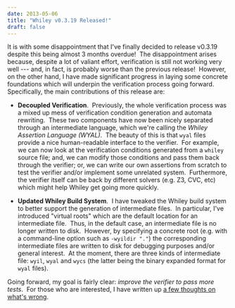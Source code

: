 ```yaml
---
date: 2013-05-06
title: "Whiley v0.3.19 Released!"
draft: false
---
```


It is with some disappointment that I've finally decided to release v0.3.19 despite this being almost 3 months overdue!  The disappointment arises because, despite a lot of valiant effort, verification is still not working very well --- and, in fact, is probably worse than the previous release!  However, on the other hand, I have made significant progress in laying some concrete foundations which will underpin the verification process going forward.  Specifically, the main contributions of this release are:
   * **Decoupled Verification**.  Previously, the whole verification process was a mixed up mess of verification condition generation and automata rewriting.  These two components have now been nicely separated through an intermediate language, which we're calling the *Whiley Assertion Language (WYAL)*.  The beauty of this is that `wyal` files provide a nice human-readable interface to the verifier.  For example, we can now look at the verification conditions generated from a `whiley` source file; and, we can modify those conditions and pass them back through the verifier; or, we can write our own assertions from scratch to test the verifier and/or implement some unrelated system.  Furthermore, the verifier itself can be back by different solvers (e.g. Z3, CVC, etc) which might help Whiley get going more quickly.

   * **Updated Whiley Build System**.  I have tweaked the Whiley build system to better support the generation of intermediate files.  In particular, I've introduced "virtual roots" which are the default location for an intermediate file.  Thus, in the default case, an intermediate file is no longer written to disk.  However, by specifying a concrete root (e.g. with a command-line option such as `-wyildir "."`) the corresponding intermediate files are written to disk for debugging purposes and/or general interest.  At the moment, there are three kinds of intermediate file: `wyil`, `wyal` and `wycs` (the latter being the binary expanded format for `wyal` files).


Going forward, my goal is fairly clear: *improve the verifier to pass more tests*.  For those who are interested, I have written up [a few thoughts on what's wrong](https://github.com/DavePearce/Whiley/issues/262).
